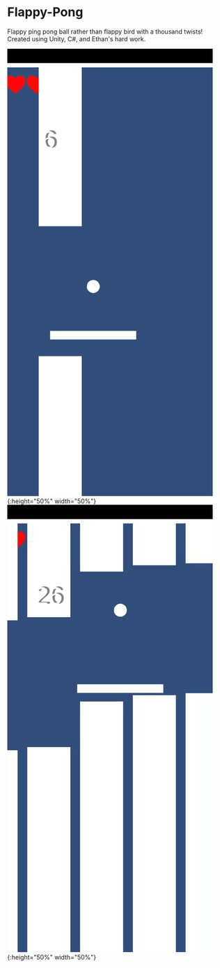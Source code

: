 # Flappy-Pong
Flappy ping pong ball rather than flappy bird with a thousand twists!
Created using Unity, C#, and Ethan's hard work.

![demo](stage1.jpg){:height="50%" width="50%"}
![demo](stage2.jpg){:height="50%" width="50%"}
